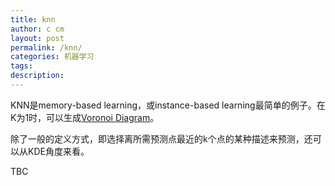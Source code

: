```yaml
---
title: knn
author: c cm
layout: post
permalink: /knn/
categories: 机器学习
tags:
description:
---
```

KNN是memory-based learning，或instance-based learning最简单的例子。在K为1时，可以生成[Voronoi Diagram](http://mathworld.wolfram.com/VoronoiDiagram.html)。

除了一般的定义方式，即选择离所需预测点最近的k个点的某种描述来预测，还可以从KDE角度来看。

TBC
